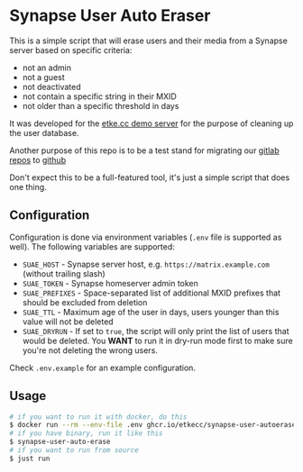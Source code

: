 # Synapse User Auto Eraser

This is a simple script that will erase users and their media from a Synapse server based on specific criteria:

- not an admin
- not a guest
- not deactivated
- not contain a specific string in their MXID
- not older than a specific threshold in days

It was developed for the [etke.cc demo server](https://etke.cc/demo/) for the purpose of cleaning up the user database.

Another purpose of this repo is to be a test stand for migrating our [gitlab repos](https://gitlab.com/etke.cc) to [github](https://github.com/etkecc)

Don't expect this to be a full-featured tool, it's just a simple script that does one thing.

## Configuration

Configuration is done via environment variables (`.env` file is supported as well). The following variables are supported:

- `SUAE_HOST` - Synapse server host, e.g. `https://matrix.example.com` (without trailing slash)
- `SUAE_TOKEN` - Synapse homeserver admin token
- `SUAE_PREFIXES` - Space-separated list of additional MXID prefixes that should be excluded from deletion
- `SUAE_TTL` - Maximum age of the user in days, users younger than this value will not be deleted
- `SUAE_DRYRUN` - If set to `true`, the script will only print the list of users that would be deleted. You **WANT** to run it in dry-run mode first to make sure you're not deleting the wrong users.

Check `.env.example` for an example configuration.


## Usage

```bash
# if you want to run it with docker, do this
$ docker run --rm --env-file .env ghcr.io/etkecc/synapse-user-autoerase
# if you have binary, run it like this
$ synapse-user-auto-erase
# if you want to run from source
$ just run
```
